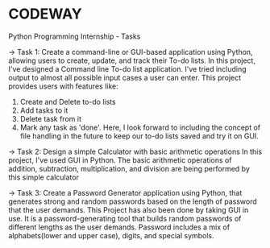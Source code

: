 # CODEWAY
Python Programming Internship - Tasks

-> Task 1: Create a command-line or GUI-based application using Python, allowing users to create, update, and track their To-do lists.
In this project, I've designed a Command line To-do list application. I've tried including output to almost all possible input
cases a user can enter. This project provides users with features like:
1. Create and Delete to-do lists
2. Add tasks to it
3. Delete task from it
4. Mark any task as 'done'.
Here, I look forward to including the concept of file handling in the future to keep our to-do lists saved and try it on GUI.

-> Task 2: Design a simple Calculator with basic arithmetic operations
In this project, I've used GUI in Python. The basic arithmetic operations of addition, subtraction, multiplication, and division are
being performed by this simple calculator

-> Task 3: Create a Password Generator application using Python, that generates strong and random passwords based on the length of 
password that the user demands.
This Project has also been done by taking GUI in use. It is a password-generating tool that builds random passwords of different 
lengths as the user demands. Password includes a mix of alphabets(lower and upper case), digits, and special symbols.
